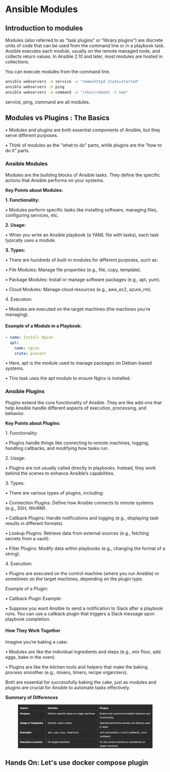 # Ansible Modules

## Introduction to modules

Modules (also referred to as “task plugins” or “library plugins”) are discrete units of code that can be used from the command line or in a playbook task. Ansible executes each module, usually on the remote managed node, and collects return values. In Ansible 2.10 and later, most modules are hosted in collections.

You can execute modules from the command line.

```bash
ansible webservers -m service -a "name=httpd state=started"
ansible webservers -m ping
ansible webservers -m command -a "/sbin/reboot -t now"
```

service, ping, command are all modules.

## Modules vs Plugins : The Basics

• Modules and plugins are both essential components of Ansible, but they serve different purposes.

• Think of modules as the “what to do” parts, while plugins are the “how to do it” parts.

### Ansible Modules

Modules are the building blocks of Ansible tasks. They define the specific actions that Ansible performs on your systems.

**Key Points about Modules:**

**1. Functionality:**

• Modules perform specific tasks like installing software, managing files, configuring services, etc.

**2. Usage:**

• When you write an Ansible playbook (a YAML file with tasks), each task typically uses a module.

**3. Types:**

• There are hundreds of built-in modules for different purposes, such as:

• File Modules: Manage file properties (e.g., file, copy, template).

• Package Modules: Install or manage software packages (e.g., apt, yum).

• Cloud Modules: Manage cloud resources (e.g., aws\_ec2, azure\_rm).

4\. Execution:

• Modules are executed on the target machines (the machines you’re managing).

#### Example of a Module in a Playbook:&#x20;

```yaml
- name: Install Nginx
  apt:
    name: nginx
    state: present
```

• Here, apt is the module used to manage packages on Debian-based systems.

• This task uses the apt module to ensure Nginx is installed.

### Ansible Plugins

Plugins extend the core functionality of Ansible. They are like add-ons that help Ansible handle different aspects of execution, processing, and behavior.

**Key Points about Plugins:**

1\. Functionality:

• Plugins handle things like connecting to remote machines, logging, handling callbacks, and modifying how tasks run.

2\. Usage:

• Plugins are not usually called directly in playbooks. Instead, they work behind the scenes to enhance Ansible’s capabilities.

3\. Types:

• There are various types of plugins, including:

• Connection Plugins: Define how Ansible connects to remote systems (e.g., SSH, WinRM).

• Callback Plugins: Handle notifications and logging (e.g., displaying task results in different formats).

• Lookup Plugins: Retrieve data from external sources (e.g., fetching secrets from a vault).

• Filter Plugins: Modify data within playbooks (e.g., changing the format of a string).

4\. Execution:

• Plugins are executed on the control machine (where you run Ansible) or sometimes on the target machines, depending on the plugin type.

Example of a Plugin:

• Callback Plugin Example:

• Suppose you want Ansible to send a notification to Slack after a playbook runs. You can use a callback plugin that triggers a Slack message upon playbook completion.

#### How They Work Together

Imagine you’re baking a cake:

• Modules are like the individual ingredients and steps (e.g., mix flour, add eggs, bake in the oven).

• Plugins are like the kitchen tools and helpers that make the baking process smoother (e.g., mixers, timers, recipe organizers).

Both are essential for successfully baking the cake, just as modules and plugins are crucial for Ansible to automate tasks effectively.

**Summary of Differences**

<figure><img src="../.gitbook/assets/image.png" alt=""><figcaption></figcaption></figure>

## Hands On: Let's use docker compose plugin

